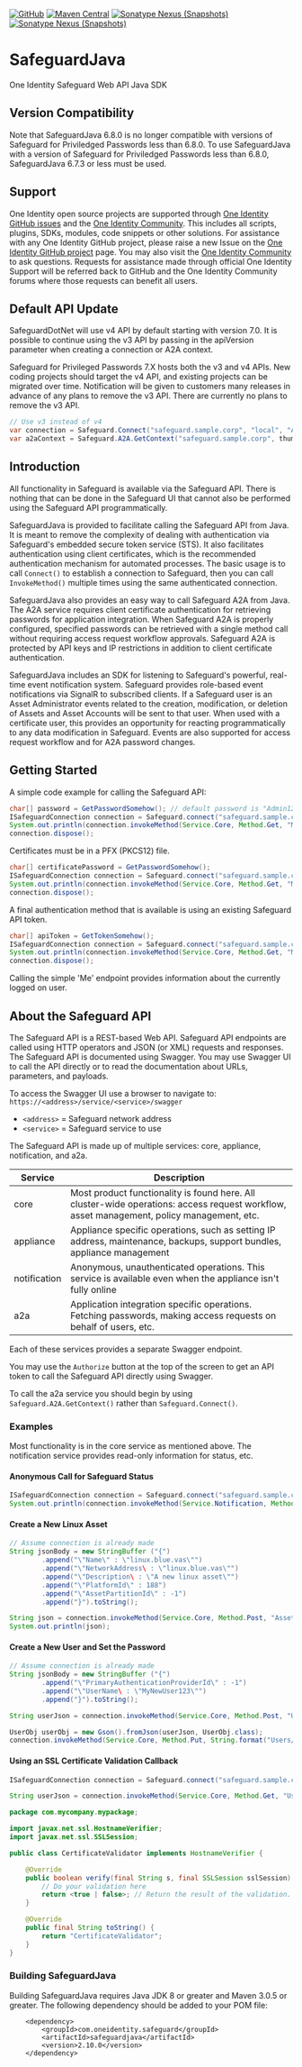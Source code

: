 [![GitHub](https://img.shields.io/github/license/OneIdentity/SafeguardJava.svg)](https://github.com/OneIdentity/SafeguardJava/blob/master/LICENSE)
[![Maven Central](https://maven-badges.herokuapp.com/maven-central/com.oneidentity.safeguard/safeguardjava/badge.svg)](https://maven-badges.herokuapp.com/maven-central/com.oneidentity.safeguard/safeguardjava)
[![Sonatype Nexus (Snapshots)](https://img.shields.io/nexus/r/https/oss.sonatype.org/com.oneidentity.safeguard/safeguardjava.svg)](https://oss.sonatype.org/content/repositories/releases/com/oneidentity/safeguard/safeguardjava/)
[![Sonatype Nexus (Snapshots)](https://img.shields.io/nexus/s/https/oss.sonatype.org/com.oneidentity.safeguard/safeguardjava.svg)](https://oss.sonatype.org/content/repositories/snapshots/com/oneidentity/safeguard/safeguardjava/)

# SafeguardJava

One Identity Safeguard Web API Java SDK

## Version Compatibility
Note that SafeguardJava 6.8.0 is no longer compatible with versions of Safeguard for Priviledged Passwords less than 6.8.0.  To use SafeguardJava with a version of Safeguard for Priviledged Passwords less than 6.8.0, SafeguardJava 6.7.3 or less must be used.

## Support

One Identity open source projects are supported through [One Identity GitHub issues](https://github.com/OneIdentity/SafeguardJava/issues) and the [One Identity Community](https://www.oneidentity.com/community/). This includes all scripts, plugins, SDKs, modules, code snippets or other solutions. For assistance with any One Identity GitHub project, please raise a new Issue on the [One Identity GitHub project](https://github.com/OneIdentity/SafeguardJava/issues) page. You may also visit the [One Identity Community](https://www.oneidentity.com/community/) to ask questions.  Requests for assistance made through official One Identity Support will be referred back to GitHub and the One Identity Community forums where those requests can benefit all users.

## Default API Update

SafeguardDotNet will use v4 API by default starting with version 7.0. It is
possible to continue using the v3 API by passing in the apiVersion parameter
when creating a connection or A2A context.

Safeguard for Privileged Passwords 7.X hosts both the v3 and v4 APIs. New coding
projects should target the v4 API, and existing projects can be migrated over time.
Notification will be given to customers many releases in advance of any plans to
remove the v3 API. There are currently no plans to remove the v3 API.

```java
// Use v3 instead of v4
var connection = Safeguard.Connect("safeguard.sample.corp", "local", "Admin", password, 3, true);
var a2aContext = Safeguard.A2A.GetContext("safeguard.sample.corp", thumbprint, 3, true);
```

## Introduction

All functionality in Safeguard is available via the Safeguard API. There is
nothing that can be done in the Safeguard UI that cannot also be performed
using the Safeguard API programmatically.

SafeguardJava is provided to facilitate calling the Safeguard API from Java.
It is meant to remove the complexity of dealing with authentication via
Safeguard's embedded secure token service (STS). It also facilitates
authentication using client certificates, which is the recommended
authentication mechanism for automated processes. The basic usage is to call
`Connect()` to establish a connection to Safeguard, then you can call
`InvokeMethod()` multiple times using the same authenticated connection.

SafeguardJava also provides an easy way to call Safeguard A2A from Java. The
A2A service requires client certificate authentication for retrieving passwords
for application integration. When Safeguard A2A is properly configured,
specified passwords can be retrieved with a single method call without
requiring access request workflow approvals. Safeguard A2A is protected by
API keys and IP restrictions in addition to client certificate authentication.

SafeguardJava includes an SDK for listening to Safeguard's powerful, real-time
event notification system. Safeguard provides role-based event notifications
via SignalR to subscribed clients. If a Safeguard user is an Asset Administrator
events related to the creation, modification, or deletion of Assets and Asset
Accounts will be sent to that user. When used with a certificate user, this
provides an opportunity for reacting programmatically to any data modification
in Safeguard. Events are also supported for access request workflow and for
A2A password changes.

## Getting Started

A simple code example for calling the Safeguard API:

```Java
char[] password = GetPasswordSomehow(); // default password is "Admin123"
ISafeguardConnection connection = Safeguard.connect("safeguard.sample.corp", "local", "Admin", password, null, true);
System.out.println(connection.invokeMethod(Service.Core, Method.Get, "Me", null, null, null));
connection.dispose();
```

Certificates must be in a PFX (PKCS12) file.

```Java
char[] certificatePassword = GetPasswordSomehow();
ISafeguardConnection connection = Safeguard.connect("safeguard.sample.corp", "C:\\cert.pfx", certificatePassword, null, true);
System.out.println(connection.invokeMethod(Service.Core, Method.Get, "Me", null, null, null));
connection.dispose();
```

A final authentication method that is available is using an existing Safeguard API token.

```Java
char[] apiToken = GetTokenSomehow();
ISafeguardConnection connection = Safeguard.connect("safeguard.sample.corp", apiToken, null, true);
System.out.println(connection.invokeMethod(Service.Core, Method.Get, "Me", null, null, null));
connection.dispose();
```

Calling the simple 'Me' endpoint provides information about the currently logged
on user.

## About the Safeguard API

The Safeguard API is a REST-based Web API. Safeguard API endpoints are called
using HTTP operators and JSON (or XML) requests and responses. The Safeguard API
is documented using Swagger. You may use Swagger UI to call the API directly or
to read the documentation about URLs, parameters, and payloads.

To access the Swagger UI use a browser to navigate to:
`https://<address>/service/<service>/swagger`

- `<address>` = Safeguard network address
- `<service>` = Safeguard service to use

The Safeguard API is made up of multiple services: core, appliance, notification,
and a2a.

|Service|Description|
|-|-|
|core|Most product functionality is found here. All cluster-wide operations: access request workflow, asset management, policy management, etc.|
|appliance|Appliance specific operations, such as setting IP address, maintenance, backups, support bundles, appliance management|
|notification|Anonymous, unauthenticated operations. This service is available even when the appliance isn't fully online|
|a2a|Application integration specific operations. Fetching passwords, making access requests on behalf of users, etc.|

Each of these services provides a separate Swagger endpoint.

You may use the `Authorize` button at the top of the screen to get an API token
to call the Safeguard API directly using Swagger.

To call the a2a service you should begin by using `Safeguard.A2A.GetContext()` rather than
`Safeguard.Connect()`.

### Examples

Most functionality is in the core service as mentioned above.  The notification service
provides read-only information for status, etc.

#### Anonymous Call for Safeguard Status

```Java
ISafeguardConnection connection = Safeguard.connect("safeguard.sample.corp", null, false);
System.out.println(connection.invokeMethod(Service.Notification, Method.Get, "Status", null, null, null));
```

#### Create a New Linux Asset

```Java
// Assume connection is already made
String jsonBody = new StringBuffer ("{")
        .append("\"Name\" : \"linux.blue.vas\"")
        .append("\"NetworkAddress\ : \"linux.blue.vas\"")
        .append("\"Description\ : \"A new linux asset\"")
        .append("\"PlatformId\" : 188")
        .append("\"AssetPartitionId\" : -1")
        .append("}").toString();

String json = connection.invokeMethod(Service.Core, Method.Post, "Assets", jsonBody, null, null);
System.out.println(json);
```

#### Create a New User and Set the Password

```Java
// Assume connection is already made
String jsonBody = new StringBuffer ("{")
        .append("\"PrimaryAuthenticationProviderId\" : -1")
        .append("\"UserName\ : \"MyNewUser123\"")
        .append("}").toString();

String userJson = connection.invokeMethod(Service.Core, Method.Post, "Users", jsonBody, null, null);

UserObj userObj = new Gson().fromJson(userJson, UserObj.class);
connection.invokeMethod(Service.Core, Method.Put, String.format("Users/%s/Password", userObj.Id), "{\"MyNewUser123\"}");
```

#### Using an SSL Certificate Validation Callback

```Java
ISafeguardConnection connection = Safeguard.connect("safeguard.sample.corp", "local", "myuser", "secret".toCharArray(), new CertificateValidator(), null);

String userJson = connection.invokeMethod(Service.Core, Method.Get, "Users", null, null, null);
```

```Java
package com.mycompany.mypackage;

import javax.net.ssl.HostnameVerifier;
import javax.net.ssl.SSLSession;

public class CertificateValidator implements HostnameVerifier {

    @Override
    public boolean verify(final String s, final SSLSession sslSession) {
        // Do your validation here
        return <true | false>; // Return the result of the validation.
    }

    @Override
    public final String toString() {
        return "CertificateValidator";
    }
}

```

### Building SafeguardJava

Building SafeguardJava requires Java JDK 8 or greater and Maven 3.0.5 or greater.  The following dependency should be added to your POM file:

        <dependency>
            <groupId>com.oneidentity.safeguard</groupId>
            <artifactId>safeguardjava</artifactId>
            <version>2.10.0</version>
        </dependency>

